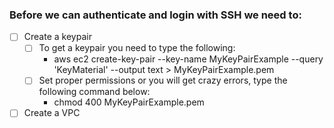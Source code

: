 ### Before we can authenticate and login with SSH we need to:
- [ ] Create a keypair
    - [ ] To get a keypair you need to type the following:
       - aws ec2 create-key-pair --key-name MyKeyPairExample --query 'KeyMaterial' --output text > MyKeyPairExample.pem
    - [ ] Set proper permissions or you will get crazy errors, type the following command below:
       - chmod 400 MyKeyPairExample.pem
- [ ] Create a VPC
